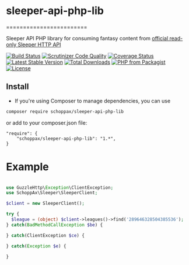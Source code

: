 # sleeper-api-php-lib
========================

Sleeper API PHP library for consuming fantasy content from [official read-only Sleeper HTTP API](https://docs.sleeper.app/)

[![Build Status](https://www.travis-ci.org/SchoppAx/sleeper-api-php-lib.svg?branch=master)](https://www.travis-ci.org/SchoppAx/sleeper-api-php-lib)
[![Scrutinizer Code Quality](https://scrutinizer-ci.com/g/SchoppAx/sleeper-api-php-lib/badges/quality-score.png?b=master)](https://scrutinizer-ci.com/g/SchoppAx/sleeper-api-php-lib/?branch=master)
[![Coverage Status](https://coveralls.io/repos/github/SchoppAx/sleeper-api-php-lib/badge.svg?branch=master)](https://coveralls.io/github/SchoppAx/sleeper-api-php-lib?branch=master)
[![Latest Stable Version](https://poser.pugx.org/schoppax/sleeper-api-php-lib/v/stable)](https://packagist.org/packages/schoppax/sleeper-api-php-lib)
[![Total Downloads](https://poser.pugx.org/schoppax/sleeper-api-php-lib/downloads)](https://packagist.org/packages/schoppax/sleeper-api-php-lib)
[![PHP from Packagist](https://poser.pugx.org/schoppax/sleeper-api-php-lib/require/php)](https://packagist.org/packages/schoppax/sleeper-api-php-lib)
[![License](https://poser.pugx.org/schoppax/sleeper-api-php-lib/license.png)](https://packagist.org/packages/schoppax/sleeper-api-php-lib)


## Install

* If you're using Composer to manage dependencies, you can use

```sh
composer require schoppax/sleeper-api-php-lib
```

or add to your composer.json file:

    "require": {
        "schoppax/sleeper-api-php-lib": "1.*",
    }

# Example

``` php

use GuzzleHttp\Exception\ClientException;
use SchoppAx\Sleeper\SleeperClient;

$client = new SleeperClient();

try {
  $league = (object) $client->leagues()->find('289646328504385536');
} catch(BadMethodCallException $be) {

} catch(ClientException $ce) {

} catch(Exception $e) {

}

```
